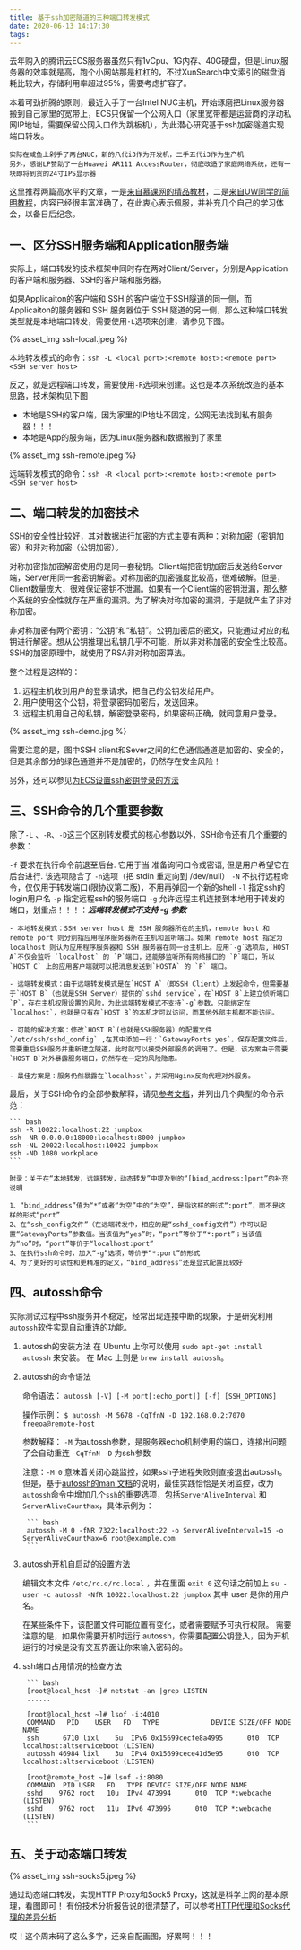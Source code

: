 ```yaml
---
title: 基于ssh加密隧道的三种端口转发模式
date: 2020-06-13 14:17:30
tags:
---
```


去年购入的腾讯云ECS服务器虽然只有1vCpu、1G内存、40G硬盘，但是Linux服务器的效率就是高，跑个小网站那是杠杠的，不过XunSearch中文索引的磁盘消耗比较大，存储利用率超过95%，需要考虑扩容了。

本着可劲折腾的原则，最近入手了一台Intel NUC主机，开始琢磨把Linux服务器搬到自己家里的宽带上，ECS只保留一个公网入口（家里宽带都是运营商的浮动私网IP地址，需要保留公网入口作为跳板机），为此潜心研究基于ssh加密隧道实现端口转发。

>  
    实际在咸鱼上剁手了两台NUC，新的八代i3作为开发机，二手五代i3作为生产机
    另外，感谢LP赞助了一台Huawei AR111 AccessRouter，彻底改造了家庭网络系统，还有一块即将到货的24寸IPS显示器

这里推荐两篇高水平的文章，一是[来自慕课网的精品教材](http://www.imooc.com/article/28632)，二是[来自UW同学的简明教程](https://abcdabcd987.com/ssh/)，内容已经很丰富准确了，在此衷心表示佩服，并补充几个自己的学习体会，以备日后纪念。

## 一、区分SSH服务端和Application服务端

实际上，端口转发的技术框架中同时存在两对Client/Server，分别是Application的客户端和服务器、SSH的客户端和服务器。

如果Applicaiton的客户端和 SSH 的客户端位于SSH隧道的同一侧，而Applicaiton的服务器和 SSH 服务器位于 SSH 隧道的另一侧，那么这种端口转发类型就是本地端口转发，需要使用` -L `选项来创建，请参见下图。

{% asset_img ssh-local.jpeg %}

本地转发模式的命令：`ssh -L <local port>:<remote host>:<remote port> <SSH server host>`

反之，就是远程端口转发，需要使用` -R `选项来创建。这也是本次系统改造的基本思路，技术架构见下图  

- 本地是SSH的客户端，因为家里的IP地址不固定，公网无法找到私有服务器！！！
- 本地是App的服务端，因为Linux服务器和数据搬到了家里

{% asset_img ssh-remote.jpeg %}

远端转发模式的命令：`ssh -R <local port>:<remote host>:<remote port> <SSH server host>`

## 二、端口转发的加密技术

SSH的安全性比较好，其对数据进行加密的方式主要有两种：对称加密（密钥加密）和非对称加密（公钥加密）。

对称加密指加密解密使用的是同一套秘钥。Client端把密钥加密后发送给Server端，Server用同一套密钥解密。对称加密的加密强度比较高，很难破解。但是，Client数量庞大，很难保证密钥不泄漏。如果有一个Client端的密钥泄漏，那么整个系统的安全性就存在严重的漏洞。为了解决对称加密的漏洞，于是就产生了非对称加密。

非对称加密有两个密钥：“公钥”和“私钥”。公钥加密后的密文，只能通过对应的私钥进行解密。想从公钥推理出私钥几乎不可能，所以非对称加密的安全性比较高。SSH的加密原理中，就使用了RSA非对称加密算法。

整个过程是这样的：

1. 远程主机收到用户的登录请求，把自己的公钥发给用户。
2. 用户使用这个公钥，将登录密码加密后，发送回来。
3. 远程主机用自己的私钥，解密登录密码，如果密码正确，就同意用户登录。

{% asset_img ssh-demo.jpg %}

需要注意的是，图中SSH client和Sever之间的红色通信通道是加密的、安全的，但是其余部分的绿色通道并不是加密的，仍然存在安全风险！

另外，还可以参见[为ECS设置ssh密钥登录的方法](https://blog.caogo.cn/2019/05/04/为ECS设置ssh密钥登录的方法/)

## 三、SSH命令的几个重要参数

除了`-L` 、`-R`、`-D`这三个区别转发模式的核心参数以外，SSH命令还有几个重要的参数：

`-f`    要求在执行命令前退至后台. 它用于当 准备询问口令或密语, 但是用户希望它在后台进行. 该选项隐含了 `-n`选项（把 stdin 重定向到 /dev/null）
`-N`    不执行远程命令，仅仅用于转发端口(限协议第二版)，不用再弹回一个新的shell
`-l`    指定ssh的login用户名
`-p`    指定远程ssh的服务端口
`-g`    允许远程主机连接到本地用于转发的端口，划重点！！！：***远端转发模式不支持 -g 参数***

    - 本地转发模式：SSH server host 是 SSH 服务器所在的主机，remote host 和 remote port 则分别指应用程序服务器所在主机和监听端口。如果 remote host 指定为 localhost 则认为应用程序服务器和 SSH 服务器在同一台主机上。应用`-g`选项后,`HOST A`不仅会监听 `localhost` 的 `P`端口，还能够监听所有网络接口的 `P`端口，所以`HOST C` 上的应用客户端就可以把消息发送到`HOSTA` 的 `P` 端口。

    - 远端转发模式：由于远端转发模式是在`HOST A`（即SSH Client）上发起命令，但需要基于`HOST B`（也就是SSH Server）提供的`sshd service`，在`HOST B`上建立侦听端口`P`，存在主机权限设置的风险，为此远端转发模式不支持`-g`参数，只能绑定在 `localhost`，也就是只有在`HOST B`的本机才可以访问，而其他外部主机都不能访问。 

    - 可能的解决方案：修改`HOST B`(也就是SSH服务器）的配置文件`/etc/ssh/sshd_config` ,在其中添加一行：`GatewayPorts yes`，保存配置文件后，需要重启SSH服务并重新建立隧道，此时就可以接受外部服务的调用了。但是，该方案由于需要`HOST B`对外暴露服务端口，仍然存在一定的风险隐患。 

    - 最佳方案是：服务仍然暴露在`localhost`，并采用Nginx反向代理对外服务。

最后，关于SSH命令的全部参数解释，请见[参考文档](http://linux.51yip.com/search/ssh)，并列出几个典型的命令示范：

    ``` bash
    ssh -R 10022:localhost:22 jumpbox
    ssh -NR 0.0.0.0:18000:localhost:8000 jumpbox
    ssh -NL 20022:localhost:10022 jumpbox
    ssh -ND 1080 workplace
    ```

>
    附录：关于在“本地转发，远端转发，动态转发”中提及到的“[bind_address:]port”的补充说明

    1、“bind_address”值为“*”或者“为空”中的“为空”，是指这样的形式“:port”，而不是这样的形式“port”
    2、在“ssh_config文件”（在远端转发中，相应的是“sshd_config文件”）中可以配置“GatewayPorts”参数值。当该值为“yes”时，“port”等价于“*:port”；当该值为“no”时，“port”等价于“localhost:port”
    3、在执行ssh命令时，加入“-g”选项，等价于“*:port”的形式
    4、为了更好的可读性和更精准的定义，“bind_address”还是显式配置比较好

## 四、autossh命令

实际测试过程中ssh服务并不稳定，经常出现连接中断的现象，于是研究利用`autossh`软件实现自动重连的功能。

1. autossh的安装方法
    在 Ubuntu 上你可以使用 `sudo apt-get install autossh` 来安装。
    在 Mac 上则是 `brew install autossh`。

2. autossh的命令语法

    命令语法：
    `autossh [-V] [-M port[:echo_port]] [-f] [SSH_OPTIONS]`

    操作示例：
    `$ autossh -M 5678 -CqTfnN -D 192.168.0.2:7070  freeoa@remote-host`

    参数解释：
    `-M`                为autossh参数，是服务器echo机制使用的端口，连接出问题了会自动重连
    `-CqTfnN -D`        为ssh参数

    注意：`-M 0` 意味着关闭心跳监控，如果ssh子进程失败则直接退出autossh。
    但是，基于[autossh的man 文档](https://www.harding.motd.ca/autossh/README.txt)的说明，最佳实践恰恰是关闭监控，改为`autossh`命令中增加几个`ssh`的重要选项，包括`ServerAliveInterval` 和`ServerAliveCountMax`，具体示例为：

        ``` bash
        autossh -M 0 -fNR 7322:localhost:22 -o ServerAliveInterval=15 -o ServerAliveCountMax=6 root@example.com
        ```

3. autossh开机自启动的设置方法

    编辑文本文件 `/etc/rc.d/rc.local` ，并在里面 `exit 0` 这句话之前加上
    `su - user -c autossh -NfR 10022:localhost:22 jumpbox`
    其中 user 是你的用户名。

    在某些条件下，该配置文件可能位置有变化，或者需要赋予可执行权限。
    需要注意的是，如果你需要开机时运行 autossh，你需要配置公钥登入，因为开机运行的时候是没有交互界面让你来输入密码的。

4. ssh端口占用情况的检查方法

        ``` bash
        [root@local_host ~]# netstat -an |grep LISTEN
        ......

        [root@local_host ~]# lsof -i:4010
        COMMAND   PID    USER   FD   TYPE             DEVICE SIZE/OFF NODE NAME
        ssh      6710 lixl    5u  IPv6 0x15699cecfe8a4995      0t0  TCP localhost:altserviceboot (LISTEN)
        autossh 46984 lixl    3u  IPv4 0x15699cece41d5e95      0t0  TCP localhost:altserviceboot (LISTEN)
        ​
        [root@remote_host ~]# lsof -i:8080
        COMMAND  PID USER   FD   TYPE DEVICE SIZE/OFF NODE NAME
        sshd    9762 root   10u  IPv4 473994      0t0  TCP *:webcache (LISTEN)
        sshd    9762 root   11u  IPv6 473995      0t0  TCP *:webcache (LISTEN)
        ```

## 五、关于动态端口转发

{% asset_img ssh-socks5.jpeg %}

通过动态端口转发，实现HTTP Proxy和Sock5 Proxy，这就是科学上网的基本原理，看图即可！
有份技术分析报告说的很清楚了，可以参考[HTTP代理和Socks代理的差异分析](https://blog.csdn.net/watson2017/article/details/79897693)

哎！这个周末码了这么多字，还亲自配画图，好累啊！！！
